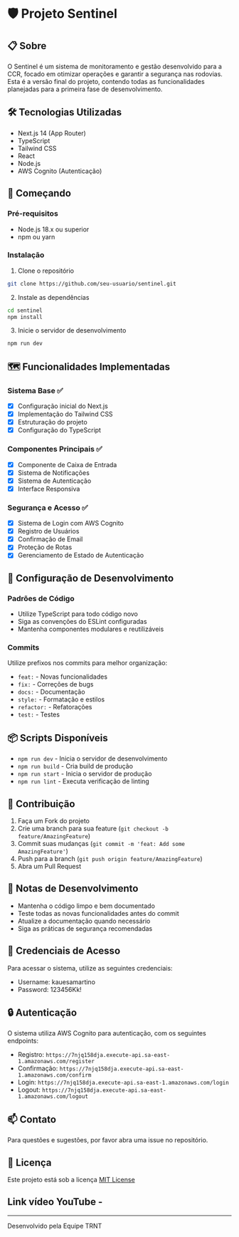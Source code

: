 # 🛡️ Projeto Sentinel

## 📋 Sobre
O Sentinel é um sistema de monitoramento e gestão desenvolvido para a CCR, focado em otimizar operações e garantir a segurança nas rodovias. Esta é a versão final do projeto, contendo todas as funcionalidades planejadas para a primeira fase de desenvolvimento.

## 🛠️ Tecnologias Utilizadas
- Next.js 14 (App Router)
- TypeScript
- Tailwind CSS
- React
- Node.js
- AWS Cognito (Autenticação)

## 🚀 Começando

### Pré-requisitos
- Node.js 18.x ou superior
- npm ou yarn

### Instalação
1. Clone o repositório
```bash
git clone https://github.com/seu-usuario/sentinel.git
```

2. Instale as dependências
```bash
cd sentinel
npm install
```

3. Inicie o servidor de desenvolvimento
```bash
npm run dev
```

## 🗺️ Funcionalidades Implementadas

### Sistema Base ✅
- [x] Configuração inicial do Next.js
- [x] Implementação do Tailwind CSS
- [x] Estruturação do projeto
- [x] Configuração do TypeScript

### Componentes Principais ✅
- [x] Componente de Caixa de Entrada
- [x] Sistema de Notificações
- [x] Sistema de Autenticação
- [x] Interface Responsiva

### Segurança e Acesso ✅
- [x] Sistema de Login com AWS Cognito
- [x] Registro de Usuários
- [x] Confirmação de Email
- [x] Proteção de Rotas
- [x] Gerenciamento de Estado de Autenticação

## 🔧 Configuração de Desenvolvimento

### Padrões de Código
- Utilize TypeScript para todo código novo
- Siga as convenções do ESLint configuradas
- Mantenha componentes modulares e reutilizáveis

### Commits
Utilize prefixos nos commits para melhor organização:
- `feat:` - Novas funcionalidades
- `fix:` - Correções de bugs
- `docs:` - Documentação
- `style:` - Formatação e estilos
- `refactor:` - Refatorações
- `test:` - Testes

## 📦 Scripts Disponíveis
- `npm run dev` - Inicia o servidor de desenvolvimento
- `npm run build` - Cria build de produção
- `npm run start` - Inicia o servidor de produção
- `npm run lint` - Executa verificação de linting

## 🤝 Contribuição
1. Faça um Fork do projeto
2. Crie uma branch para sua feature (`git checkout -b feature/AmazingFeature`)
3. Commit suas mudanças (`git commit -m 'feat: Add some AmazingFeature'`)
4. Push para a branch (`git push origin feature/AmazingFeature`)
5. Abra um Pull Request

## 📝 Notas de Desenvolvimento
- Mantenha o código limpo e bem documentado
- Teste todas as novas funcionalidades antes do commit
- Atualize a documentação quando necessário
- Siga as práticas de segurança recomendadas

## 🔐 Credenciais de Acesso
Para acessar o sistema, utilize as seguintes credenciais:
- Username: kauesamartino
- Password: 123456Kk!

## 🔒 Autenticação
O sistema utiliza AWS Cognito para autenticação, com os seguintes endpoints:
- Registro: `https://7njq158dja.execute-api.sa-east-1.amazonaws.com/register`
- Confirmação: `https://7njq158dja.execute-api.sa-east-1.amazonaws.com/confirm`
- Login: `https://7njq158dja.execute-api.sa-east-1.amazonaws.com/login`
- Logout: `https://7njq158dja.execute-api.sa-east-1.amazonaws.com/logout`

## 📫 Contato
Para questões e sugestões, por favor abra uma issue no repositório.

## 📄 Licença
Este projeto está sob a licença [MIT License](https://github.com/KadajoFiap/Sentinel/blob/main/LICENSE)

## Link vídeo YouTube - 

---
Desenvolvido pela Equipe TRNT
